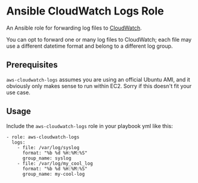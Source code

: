 # Ansible CloudWatch Logs Role
An Ansible role for forwarding log files to [CloudWatch](http://docs.aws.amazon.com/AmazonCloudWatch/latest/DeveloperGuide/WhatIsCloudWatchLogs.html).

You can opt to forward one or many log files to CloudWatch; each file may use a different datetime format and belong to a different log group.

## Prerequisites
`aws-cloudwatch-logs` assumes you are using an official Ubuntu AMI, and it obviously only makes sense to run within EC2. Sorry if this doesn't fit your use case.

## Usage
Include the `aws-cloudwatch-logs` role in your playbook yml like this:

    - role: aws-cloudwatch-logs
      logs:
        - file: /var/log/syslog
          format: "%b %d %H:%M:%S"
          group_name: syslog
        - file: /var/log/my_cool_log
          format: "%b %d %H:%M:%S"
          group_name: my-cool-log
